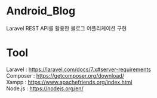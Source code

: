 # Android_Blog
 Laravel REST API를 활용한 블로그 어플리케이션 구현

# Tool
Laravel : https://laravel.com/docs/7.x#server-requirements<br>
Composer : https://getcomposer.org/download/<br>
Xampp : https://www.apachefriends.org/index.html<br>
Node.js : https://nodejs.org/en/<br>
